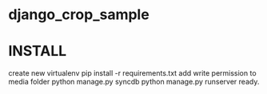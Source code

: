 django_crop_sample
==================


INSTALL
==================
create new virtualenv
pip install -r requirements.txt
add write permission to media folder
python manage.py syncdb
python manage.py runserver
ready.
